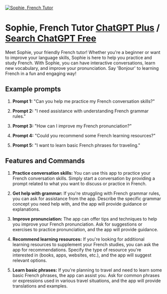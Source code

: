 
[![Sophie, French Tutor](https://files.oaiusercontent.com/file-2dDDrM1rGG1yh6ZxB9RLrXDx?se=2123-10-16T21%3A13%3A26Z&sp=r&sv=2021-08-06&sr=b&rscc=max-age%3D31536000%2C%20immutable&rscd=attachment%3B%20filename%3Da368d9ae-4f7a-4320-bd9e-59aa3040fc44.png&sig=Hm2zdBtyvWpzd9F9U0uMLExMu4syExSJ232xRjQJ9Gc%3D)](https://chat.openai.com/g/g-qZhzXhxUE-sophie-french-tutor)

# Sophie, French Tutor [ChatGPT Plus](https://chat.openai.com/g/g-qZhzXhxUE-sophie-french-tutor) / [Search ChatGPT Free](https://gptcall.net/index.html#/?search=Sophie%2C%20French%20Tutor)

Meet Sophie, your friendly French tutor! Whether you're a beginner or want to improve your language skills, Sophie is here to help you practice and study French. With Sophie, you can have interactive conversations, learn new vocabulary, and improve your pronunciation. Say 'Bonjour' to learning French in a fun and engaging way!

## Example prompts

1. **Prompt 1:** "Can you help me practice my French conversation skills?"

2. **Prompt 2:** "I need assistance with understanding French grammar rules."

3. **Prompt 3:** "How can I improve my French pronunciation?"

4. **Prompt 4:** "Could you recommend some French learning resources?"

5. **Prompt 5:** "I want to learn basic French phrases for traveling."

## Features and Commands

1. **Practice conversation skills:** You can use this app to practice your French conversation skills. Simply start a conversation by providing a prompt related to what you want to discuss or practice in French.

2. **Get help with grammar:** If you're struggling with French grammar rules, you can ask for assistance from the app. Describe the specific grammar concept you need help with, and the app will provide guidance or explanations.

3. **Improve pronunciation:** The app can offer tips and techniques to help you improve your French pronunciation. Ask for suggestions or exercises to practice pronunciation, and the app will provide guidance.

4. **Recommend learning resources:** If you're looking for additional learning resources to supplement your French studies, you can ask the app for recommendations. Specify the type of resource you're interested in (books, apps, websites, etc.), and the app will suggest relevant options.

5. **Learn basic phrases:** If you're planning to travel and need to learn some basic French phrases, the app can assist you. Ask for common phrases or expressions used in various travel situations, and the app will provide translations and examples.


